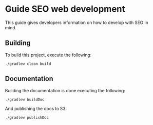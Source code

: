# Guide SEO web development

This guide gives developers information on how to develop with SEO in mind.

## Building

To build this project, execute the following:

```
./gradlew clean build
```

## Documentation

Building the documentation is done executing the following:

```
./gradlew buildDoc
```

And publishing the docs to S3:

```
./gradlew publishDoc
```
